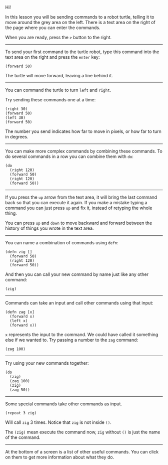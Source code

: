 Hi!

In this lesson you will be sending commands to a robot turtle,
telling it to move around the grey area on the left.
There is a text area on the right of the page where you can enter the commands.

When you are ready, press the `>` button to the right.

---

To send your first command to the turtle robot,
type this command into the text area on the right and press the `enter` key:

    (forward 50)

The turtle will move forward, leaving a line behind it.

---

You can command the turtle to turn `left` and `right`.

Try sending these commands one at a time:

    (right 30)
    (forward 50)
    (left 30)
    (forward 50)

The number you send indicates how far to move in pixels,
or how far to turn in degrees.

---

You can make more complex commands by combining these commands.
To do several commands in a row you can combine them with `do`:

    (do
      (right 120)
      (forward 50)
      (right 120)
      (forward 50))

---

If you press the `up` arrow from the text area,
it will bring the last command back so that you can execute it again.
If you make a mistake typing a command you can just press `up` and fix it,
instead of retyping the whole thing.

You can press `up` and `down` to move backward and forward between the history of things you wrote in the text area.

---

You can name a combination of commands using `defn`:

    (defn zig []
      (forward 50)
      (right 120)
      (forward 50))

And then you can call your new command by name just like any other command:

    (zig)

---

Commands can take an input and call other commands using that input:

    (defn zag [x]
      (forward x)
      (left x)
      (forward x))

`x` represents the input to the command.
We could have called it something else if we wanted to.
Try passing a number to the `zag` command:

    (zag 100)

---

Try using your new commands together:

    (do
      (zig)
      (zag 100)
      (zig)
      (zag 50))

---

Some special commands take other commands as input.

    (repeat 3 zig)

Will call `zig` 3 times. Notice that `zig` is not inside `()`.

The `(zig)` mean execute the command now,
`zig` without `()` is just the name of the command.

---

At the bottom of a screen is a list of other useful commands.
You can click on them to get more information about what they do.
